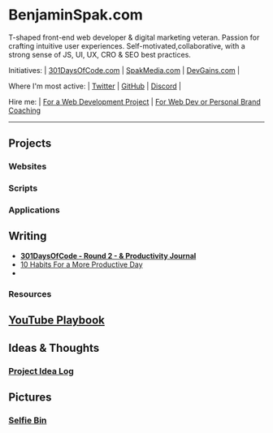 # BenjaminSpak.com

T-shaped front-end web developer & digital marketing veteran. Passion for crafting intuitive user experiences. Self-motivated,collaborative, with a strong sense of JS, UI, UX, CRO & SEO best practices.

Initiatives: | [301DaysOfCode.com](https://301daysofcode.com/) | [SpakMedia.com](http://SpakMedia.com) | [DevGains.com](http://devgains.com/) |

Where I'm most active: | [Twitter](https://twitter.com/benjaminspak) | [GitHub](https://github.com/benjaminspak) | [Discord](http://spak.co/) |

Hire me: | [For a Web Development Project](http://popvia.com/) | [For Web Dev or Personal Brand Coaching](https://calendly.com/benjaminspak)

---

## Projects


### Websites


### Scripts


### Applications


## Writing

+ **[301DaysOfCode - Round 2 - & Productivity Journal](https://benjaminspak.com/301DaysOfCode/Round-2/)**
+ [10 Habits For a More Productive Day](https://benjaminspak.com/Articles/10-daily-habits-for-a-more-productive-day-with-less-disease.md)
+ []()

### Resources

## [YouTube Playbook](https://benjaminspak.com/YouTubePlaybook/)

## Ideas & Thoughts

### [Project Idea Log](http://benjaminspak.com/ProjectIdeaLog/)

## Pictures

### [Selfie Bin]()